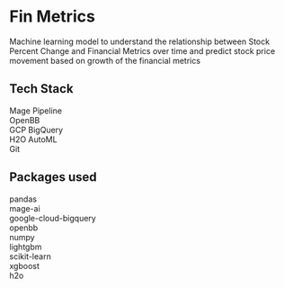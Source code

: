 # Fin Metrics
 
Machine learning model to understand the relationship between Stock Percent Change and Financial Metrics over time and predict stock price movement based on growth of the financial metrics

## Tech Stack
Mage Pipeline\
OpenBB\
GCP BigQuery\
H2O AutoML\
Git

## Packages used
pandas\
mage-ai\
google-cloud-bigquery\
openbb\
numpy\
lightgbm\
scikit-learn\
xgboost\
h2o
